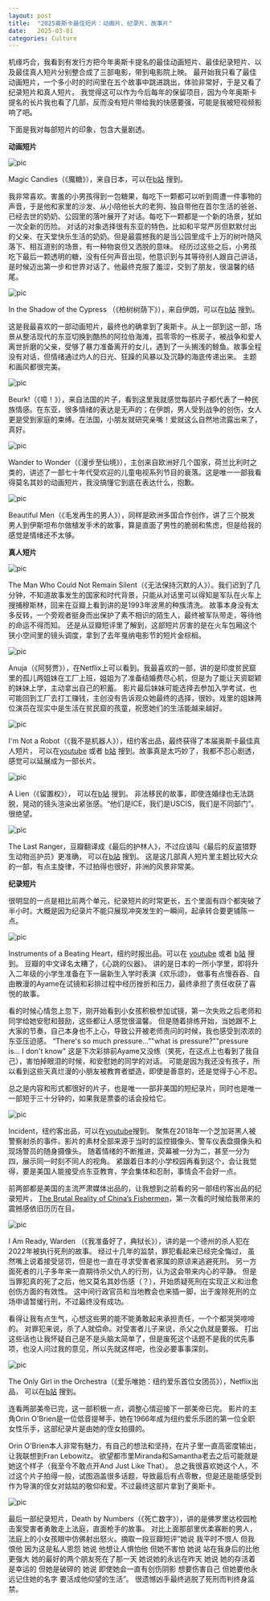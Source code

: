 ```yaml
---
layout: post
title:  "2025奥斯卡最佳短片：动画片、纪录片、故事片"
date:   2025-03-01
categories: Culture
---
```


机缘巧合，我看到有发行方把今年奥斯卡提名的最佳动画短片、最佳纪录短片、以及最佳真人短片分别整合成了三部电影，带到电影院上映。
最开始我只看了最佳动画短片，一个多小时的时间里在五个故事中跳进跳出，体验非常好，于是又看了纪录短片和真人短片。
我觉得这可以作为今后每年的保留项目，因为今年奥斯卡提名的长片我也看了几部，反而没有短片带给我的快感要强，可能是我被短视频影响了吧。

下面是我对每部短片的印象，包含大量剧透。


**动画短片**

![pic](/image/post_6.jpg)

Magic Candies（《魔糖》），来自日本，可以在<a href="https://www.bilibili.com/video/BV1YRNzeTEzq/?share_source=copy_web&vd_source=dadad115af05f07840832fa5034da512" target="_blank" rel="noopener noreferrer">b站</a>
搜到。

我非常喜欢。害羞的小男孩得到一包糖果，每吃下一颗都可以听到周遭一件事物的声音，于是他和家里的沙发、从小陪他长大的老狗、独自带他在首尔生活的爸爸、已经去世的奶奶、公园里的落叶展开了对话。每吃下一颗都是一个新的场景，犹如一次全新的历险。
对话的对象选择很有东亚的特色，比如和平常严厉但默默付出的父亲、在天堂快乐生活的奶奶。但是最震撼我的是当公园里成千上万的树叶随风落下、相互道别的场景，有一种物哀但又洒脱的意味。
经历过这些之后，小男孩吃下最后一颗透明的糖，没有任何声音出现，他意识到与其等待别人跟自己讲话，是时候迈出第一步和世界对话了。他最终克服了羞涩，交到了朋友，很温馨的结尾。

![pic](/image/post_7.jpg)

In the Shadow of the Cypress （《柏树树荫下》），来自伊朗，可以在<a href="https://www.bilibili.com/video/BV1mfzbYYEus/?share_source=copy_web&vd_source=dadad115af05f07840832fa5034da512" target="_blank" rel="noopener noreferrer">b站</a>
搜到。

这是我最喜欢的一部动画短片，最终也的确拿到了奥斯卡。从上一部到这一部，场景从整洁现代的东亚切换到酷热的阿拉伯海滩，孤零零的一栋房子，被战争和爱人离世折磨的父亲，受够了暴力准备离开的女儿，遇到了一头搁浅的鲸鱼。故事全程没有对话，但情绪通过灼人的日光、狂躁的风暴以及沉静的海底传递出来。
主题和画风都很完美。

![pic](/image/post_8.jpg)

Beurk!（《噫！》），来自法国的片子，看到这里我就感觉每部片子都代表了一种民族情感。在东亚，很多情绪的表达是无声的；在伊朗，男人受到战争的创伤，女人更是受到家庭的束缚。在法国，小朋友就研究亲嘴！爱就这么自然地流露出来了，真好。

![pic](/image/post_9.jpg)

Wander to Wonder（《漫步至仙境》），主创来自欧洲好几个国家，荷兰比利时之类的，讲述了一部七十年代受欢迎的儿童电视系列节目的衰落。这是唯一一部我看得莫名其妙的动画短片，我没搞懂它到底在表达什么，抱歉。

![pic](/image/post_10.jpg)

Beautiful Men（《毛发再生的男人》），同样是欧洲多国合作创作，讲了三个脱发男人到伊斯坦布尔做植发手术的故事，算是直面了男性的脆弱和焦虑，但是给我的感觉是情绪还不太够。

**真人短片**

![pic](/image/post_11.jpg)

The Man Who Could Not Remain Silent（《无法保持沉默的人》）。我们迟到了几分钟，不知道故事发生的国家和时代背景，只能从对话里可以得知是军队在火车上搜捕穆斯林，回来在豆瓣上看到讲的是1993年波黑的种族清洗。
故事本身没有太多反转，一个旁观者挺身而出保护了素不相识的陌生人，最终被军队带走，等待他的命运不得而知。
还是从豆瓣短评里了解到，这部短片厉害的是在火车包厢这个狭小空间里的镜头调度，拿到了去年戛纳电影节的短片金棕榈。

![pic](/image/post_12.jpg)

Anuja（《阿努贾》），在Netflix上可以看到。我最喜欢的一部，讲的是印度贫民窟里的孤儿两姐妹在工厂上班，姐姐为了准备结婚费尽心机，但是为了能让天资聪颖的妹妹上学，主动拿出自己的积蓄。
影片最后妹妹可能选择去参加入学考试，也可能回到工厂去打工赚钱，主创没有告诉观众她最终的选择，很妙。戏里的姐妹两位演员在现实中是生活在贫民窟的孩童，祝愿她们的生活能越来越好。

![pic](/image/post_13.jpg)

I'm Not a Robot（《我不是机器人》），纽约客出品，最终获得了本届奥斯卡最佳真人短片，
可以在<a href="https://youtu.be/4VrLQXR7mKU?si=WcDopee59VyZzYji" target="_blank" rel="noopener noreferrer">youtube</a>
或者
<a href="https://www.bilibili.com/video/BV1JQPte2EXC/?share_source=copy_web&vd_source=dadad115af05f07840832fa5034da512" target="_blank" rel="noopener noreferrer">b站</a>
搜到。故事真是太巧妙了，我都不忍心剧透，感觉可以延展成为一部长片。

![pic](/image/post_14.jpg)

A Lien（《留置权》），
可以在<a href="https://www.bilibili.com/video/BV1RdPxeNETy/?share_source=copy_web&vd_source=dadad115af05f07840832fa5034da512" target="_blank" rel="noopener noreferrer">b站</a>
搜到。
非法移民的故事，即使连婚绿也无法跳脱，晃动的镜头渲染出紧张感。“他们是ICE，我们是USCIS，我们是不同部门”。很绝望。

![pic](/image/post_15.jpg)

The Last Ranger，豆瓣翻译成《最后的护林人》，不过应该叫《最后的反盗猎野生动物巡护员》更准确，
可以在<a href="https://www.bilibili.com/video/BV1mgPie2Ec7/?share_source=copy_web&vd_source=dadad115af05f07840832fa5034da512" target="_blank" rel="noopener noreferrer">b站</a>
搜到。
这是这几部真人短片里主题比较大众的一部，有点主旋律，不过拍得也很好，非洲的风景非常美。







**纪录短片**

很明显的一点是相比前两个单元，纪录短片的时常更长，五个里面有四个都突破了半小时。大概是因为纪录片不能只展现冲突发生的一瞬间，起承转合要更铺陈一点。

![pic](/image/post_5.jpg)

Instruments of a Beating Heart，纽约时报出品。可以在
<a href="https://youtu.be/DRW0auOiqm4?si=xxp2tShguyHxtsPq" target="_blank" rel="noopener noreferrer">youtube</a>
或者
<a href="https://www.bilibili.com/video/BV1cTwfecEHM/?share_source=copy_web&vd_source=dadad115af05f07840832fa5034da512" target="_blank" rel="noopener noreferrer">b站</a>
搜到。
豆瓣的中文译名太糟了，《心跳的仪器》。
讲的是日本的一所小学里，即将升入二年级的小学生准备在下一届新生入学时表演《欢乐颂》，
做事有点慢吞吞、自由散漫的Ayame在试镜和彩排过程中经历挫折和压力，最终承担了责任收获了喜悦的故事。

看的时候心情忽上忽下，刚开始看到小女孩积极参加试镜，第一次失败之后老师和同学给她安慰和鼓励，这些都让人感觉很温馨。
但是随着排练开始，当她跟不上大家的节奏，自己本身也不上心，导致公开被老师责问的时候，我也感受到浓浓的东亚压迫感。
“There's so much pressure...”"what is pressure?""pressure is... I don't know"
这是下次彩排前Ayame又没练（笑死，在这点上也看到了我自己），害怕掉眼泪的时候，和安慰她的同学的对话。
可能是因为我还没有孩子，所以看到这些天真烂漫的小朋友被教育者塑造，即使是善意的，还是觉得于心不忍。

总之是内容和形式都很好的片子，也是唯一一部非美国的短纪录片，同时也是唯一一部短于三十分钟的，如果我是票委的话会投给它。

![pic](/image/post_4.jpg)

Incident，纽约客出品，可以在<a href="https://youtu.be/oW65ChIjur4?si=msBkULq-yrUuwuAy" target="_blank" rel="noopener noreferrer">youtube</a>搜到。
聚焦在2018年一个芝加哥黑人被警察射杀的事件。影片的素材全部来源于当时的监控摄像头、警车仪表盘摄像头和现场警员的随身摄像头。
随着情绪的不断推进，荧幕被一分为二，甚至一分为四，展示同一时刻不同人的视角。
紧跟着日本的小学校园再看到这个，会让我觉得，要是美国人能接受点东亚教育，学会集体和忍耐，事情会不会好一点。

前两部都是美国的主流严肃媒体出品的，让我想到之前看的另一部纽约客出品的纪录短片，
<a href="https://youtu.be/I4ozyeFZImk?si=kgKS6So1F7d8FtWU" target="_blank" rel="noopener noreferrer">The Brutal Reality of China’s Fishermen</a>，第一次看的时候给我带来的震撼感依旧历历在目。

![pic](/image/post_3.jpg)

I Am Ready, Warden （《我准备好了，典狱长》），讲的是一个德州的杀人犯在2022年被执行死刑的故事。
经过十几年的监禁，罪犯看起来已经完全悔过，
虽然嘴上说着接受惩罚，但是也一直在寻求受害者家属的原谅来逃避死刑。
另一方面死者的儿子多年来一直期待杀父仇人的行刑，认为这会带来内心的平静。
但是当罪犯真的死了之后，他又莫名其妙伤感（？），开始质疑死刑在实现正义和治愈创伤方面的有效性。
这中间行政官员和当地教会也来插一脚，出于废除死刑的立场申请暂缓行刑，不过最终没有成功。

看得让我有点生气，心想这些男的能不能勇敢起来承担责任，一个个都哭哭啼啼的。
对罪犯来说，杀了人就偿命。对受害者儿子来说，杀父之仇就是要报。
打出这些话也让我怀疑自己是不是头脑太简单了，但是废死这个话题不是我的优先事项，也没人问过我的意见，所以先就这样吧，也没必要事事深刻。

![pic](/image/post_2.jpg)

The Only Girl in the Orchestra（《爱乐唯她：纽约爱乐首位女团员》），Netflix出品，
可以在<a href="https://www.bilibili.com/video/BV1oncaekEtH/?share_source=copy_web&vd_source=dadad115af05f07840832fa5034da512" target="_blank" rel="noopener noreferrer">b站</a>
搜到。

连看两部美帝已完，这一部积极一点，调整心情迎接下一部美帝已完。
影片的主角Orin O'Brien是一位低音提琴手，她在1966年成为纽约爱乐乐团的第一位全职女性乐手，这部纪录片是由她的侄女拍摄的。

Orin O'Brien本人非常有魅力，有自己的想法和坚持，在片子里一直高密度输出，让我联想到Fran Lebowitz。
欲望都市里Miranda和Samantha老去之后可能就是她这个样子（我至今不敢点开And Just Like That）。
总之我很喜欢她这个人，不过这个片子拍得一般，试图涵盖很多话题，导致最后有点零散，但是还是能感受到作为导演的侄女对姑姑的敬仰和爱。不过最终这部片拿到了奥斯卡。

![pic](/image/post_1.jpg)

最后一部纪录短片，Death by Numbers（《死亡数字》），讲的是佛罗里达校园枪击案受害者勇敢走上法庭，直面枪手的故事。
对比上面那部里优柔寡断的男人，法庭上的小女孩眼中仿佛射出怒火。摘取一段豆瓣短评”她说 我平时不恨人 但我恨他 因为这是私人恩怨 她说 他想让人惧怕他 但她不害怕 她说 站在我身后的比他更强大 
她的最好的两个朋友死在了那一天 她说她的永远在昨天 她说 她的存活着是幸运的 但她是破碎的 她说 即使她会一直有创伤阴影 想要伤害自己 但她要他永远记住她的名字 要活成他仰望的生活”。
很遗憾凶手最终逃脱了死刑而判终身监禁。